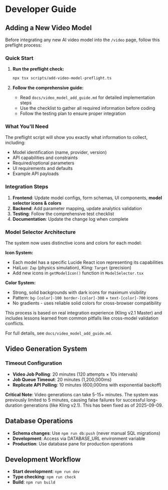 # Developer Guide

## Adding a New Video Model

Before integrating any new AI video model into the `/video` page, follow this preflight process:

### Quick Start

1. **Run the preflight check:**
   ```bash
   npx tsx scripts/add-video-model-preflight.ts
   ```

2. **Follow the comprehensive guide:**
   - Read `docs/video_model_add_guide.md` for detailed implementation steps
   - Use the checklist to gather all required information before coding
   - Follow the testing plan to ensure proper integration

### What You'll Need

The preflight script will show you exactly what information to collect, including:
- Model identification (name, provider, version)
- API capabilities and constraints
- Required/optional parameters  
- UI requirements and defaults
- Example API payloads

### Integration Steps

1. **Frontend**: Update model configs, form schemas, UI components, **model selector icons & colors**
2. **Backend**: Add parameter mapping, update analytics validation
3. **Testing**: Follow the comprehensive test checklist
4. **Documentation**: Update the change log when complete

### Model Selector Architecture

The system now uses distinctive icons and colors for each model:

**Icon System:**
- Each model has a specific Lucide React icon representing its capabilities
- HaiLuo: `Zap` (physics simulation), Kling: `Target` (precision)
- Add new icons in `getModelIcon()` function in `ModelSelector.tsx`

**Color System:**
- Strong, solid backgrounds with dark icons for maximum visibility
- Pattern: `bg-[color]-100 border-[color]-300` + `text-[color]-700` icons
- No gradients - uses reliable solid colors for cross-browser compatibility

This process is based on real integration experience (Kling v2.1 Master) and includes lessons learned from common pitfalls like cross-model validation conflicts.

For full details, see `docs/video_model_add_guide.md`.

## Video Generation System

### Timeout Configuration
- **Video Job Polling**: 20 minutes (120 attempts × 10s intervals)
- **Job Queue Timeout**: 20 minutes (1,200,000ms)
- **Replicate API Polling**: 10 minutes (600,000ms with exponential backoff)

**Critical Note**: Video generations can take 5-15+ minutes. The system was previously limited to 5 minutes, causing false failures for successful long-duration generations (like Kling v2.1). This has been fixed as of 2025-09-09.

## Database Operations

- **Schema changes**: Use `npm run db:push` (never manual SQL migrations)
- **Development**: Access via DATABASE_URL environment variable
- **Production**: Use database pane for production operations

## Development Workflow

- **Start development**: `npm run dev`
- **Type checking**: `npm run check`
- **Build**: `npm run build`